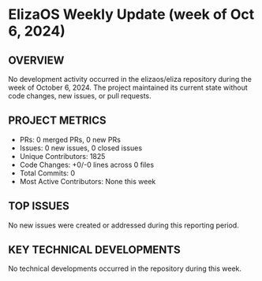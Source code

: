 # ElizaOS Weekly Update (week of Oct 6, 2024)

## OVERVIEW
No development activity occurred in the elizaos/eliza repository during the week of October 6, 2024. The project maintained its current state without code changes, new issues, or pull requests.

## PROJECT METRICS
- PRs: 0 merged PRs, 0 new PRs
- Issues: 0 new issues, 0 closed issues
- Unique Contributors: 1825
- Code Changes: +0/-0 lines across 0 files
- Total Commits: 0
- Most Active Contributors: None this week

## TOP ISSUES
No new issues were created or addressed during this reporting period.

## KEY TECHNICAL DEVELOPMENTS
No technical developments occurred in the repository during this week.